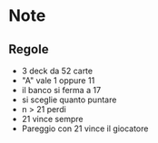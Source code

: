 # Note

## Regole
- 3 deck da 52 carte
- "A" vale 1 oppure 11
- il banco si ferma a 17
- si sceglie quanto puntare
- n > 21 perdi
- 21 vince sempre
- Pareggio con 21 vince il giocatore